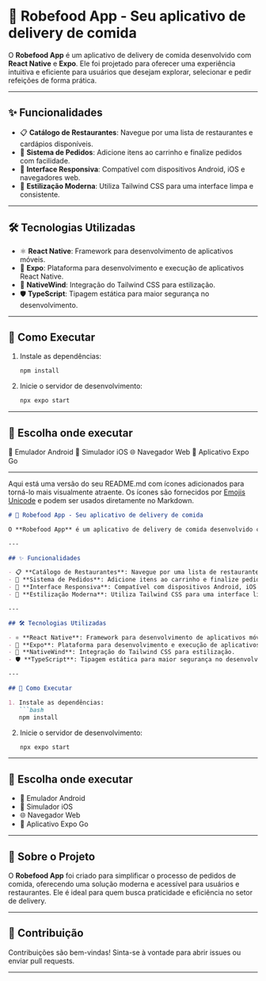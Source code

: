 # 🍔 Robefood App - Seu aplicativo de delivery de comida

O **Robefood App** é um aplicativo de delivery de comida desenvolvido com **React Native** e **Expo**. Ele foi projetado para oferecer uma experiência intuitiva e eficiente para usuários que desejam explorar, selecionar e pedir refeições de forma prática.

---

## ✨ Funcionalidades

- 📋 **Catálogo de Restaurantes**: Navegue por uma lista de restaurantes e cardápios disponíveis.
- 🛒 **Sistema de Pedidos**: Adicione itens ao carrinho e finalize pedidos com facilidade.
- 📱 **Interface Responsiva**: Compatível com dispositivos Android, iOS e navegadores web.
- 🎨 **Estilização Moderna**: Utiliza Tailwind CSS para uma interface limpa e consistente.

---

## 🛠️ Tecnologias Utilizadas

- ⚛️ **React Native**: Framework para desenvolvimento de aplicativos móveis.
- 🚀 **Expo**: Plataforma para desenvolvimento e execução de aplicativos React Native.
- 💅 **NativeWind**: Integração do Tailwind CSS para estilização.
- 🛡️ **TypeScript**: Tipagem estática para maior segurança no desenvolvimento.

---

## 🚀 Como Executar

1. Instale as dependências:

   ```bash
   npm install
   ```

2. Inicie o servidor de desenvolvimento:

   ```bash
   npx expo start
   ```

---

## 📱 Escolha onde executar

🤖 Emulador Android
🍎 Simulador iOS
🌐 Navegador Web
📲 Aplicativo Expo Go

---

Aqui está uma versão do seu README.md com ícones adicionados para torná-lo mais visualmente atraente. Os ícones são fornecidos por [Emojis Unicode](https://emojipedia.org/) e podem ser usados diretamente no Markdown.

```markdown
# 🍔 Robefood App - Seu aplicativo de delivery de comida

O **Robefood App** é um aplicativo de delivery de comida desenvolvido com **React Native** e **Expo**. Ele foi projetado para oferecer uma experiência intuitiva e eficiente para usuários que desejam explorar, selecionar e pedir refeições de forma prática.

---

## ✨ Funcionalidades

- 📋 **Catálogo de Restaurantes**: Navegue por uma lista de restaurantes e cardápios disponíveis.
- 🛒 **Sistema de Pedidos**: Adicione itens ao carrinho e finalize pedidos com facilidade.
- 📱 **Interface Responsiva**: Compatível com dispositivos Android, iOS e navegadores web.
- 🎨 **Estilização Moderna**: Utiliza Tailwind CSS para uma interface limpa e consistente.

---

## 🛠️ Tecnologias Utilizadas

- ⚛️ **React Native**: Framework para desenvolvimento de aplicativos móveis.
- 🚀 **Expo**: Plataforma para desenvolvimento e execução de aplicativos React Native.
- 💅 **NativeWind**: Integração do Tailwind CSS para estilização.
- 🛡️ **TypeScript**: Tipagem estática para maior segurança no desenvolvimento.

---

## 🚀 Como Executar

1. Instale as dependências:
   ```bash
   npm install
   ```

2. Inicie o servidor de desenvolvimento:
   ```bash
   npx expo start
   ```

---

## 📱 Escolha onde executar

- 🤖 Emulador Android  
- 🍎 Simulador iOS  
- 🌐 Navegador Web  
- 📲 Aplicativo Expo Go  

---

## 📖 Sobre o Projeto

O **Robefood App** foi criado para simplificar o processo de pedidos de comida, oferecendo uma solução moderna e acessível para usuários e restaurantes. Ele é ideal para quem busca praticidade e eficiência no setor de delivery.

---

## 🤝 Contribuição

Contribuições são bem-vindas! Sinta-se à vontade para abrir issues ou enviar pull requests.

---
